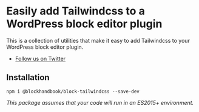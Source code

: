# Easily add Tailwindcss to a WordPress block editor plugin
This is a collection of utilities that make it easy to add Tailwindcss to your WordPress block editor plugin.

* [Follow us on Twitter](https://twitter.com/blockhandbook)

## Installation
```
npm i @blockhandbook/block-tailwindcss --save-dev
```
_This package assumes that your code will run in an ES2015+ environment._
